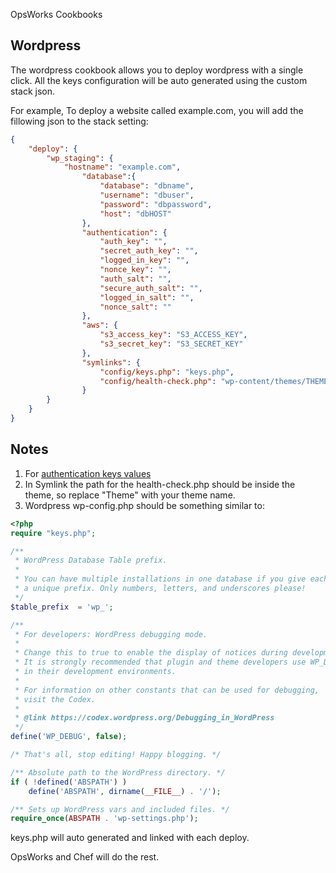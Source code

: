 OpsWorks Cookbooks

## Wordpress

The wordpress cookbook allows you to deploy wordpress with a single click. All the keys configuration will be auto generated using the custom stack json.

For example, To deploy a website called example.com, you will add the fillowing json to the stack setting:

```json
{
	"deploy": {
		"wp_staging": {
		  	"hostname": "example.com",
				"database":{
					"database": "dbname",
					"username": "dbuser",
					"password": "dbpassword",
					"host": "dbHOST"
				},
				"authentication": {
					"auth_key": "",
					"secret_auth_key": "",
					"logged_in_key": "",
					"nonce_key": "",
					"auth_salt": "",
					"secure_auth_salt": "",
					"logged_in_salt": "",
					"nonce_salt": ""
				},
				"aws": {
					"s3_access_key": "S3_ACCESS_KEY",
					"s3_secret_key": "S3_SECRET_KEY"
				},
				"symlinks": {
					"config/keys.php": "keys.php",
					"config/health-check.php": "wp-content/themes/THEME/health-check.php"
				}
		}
	}
}
```

## Notes

1. For [authentication keys values](https://api.wordpress.org/secret-key/1.1/salt/)
2. In Symlink the path for the health-check.php should be inside the theme, so replace "Theme" with your theme name.
3. Wordpress wp-config.php should be something similar to:

```php
<?php
require "keys.php";

/**
 * WordPress Database Table prefix.
 *
 * You can have multiple installations in one database if you give each
 * a unique prefix. Only numbers, letters, and underscores please!
 */
$table_prefix  = 'wp_';

/**
 * For developers: WordPress debugging mode.
 *
 * Change this to true to enable the display of notices during development.
 * It is strongly recommended that plugin and theme developers use WP_DEBUG
 * in their development environments.
 *
 * For information on other constants that can be used for debugging,
 * visit the Codex.
 *
 * @link https://codex.wordpress.org/Debugging_in_WordPress
 */
define('WP_DEBUG', false);

/* That's all, stop editing! Happy blogging. */

/** Absolute path to the WordPress directory. */
if ( !defined('ABSPATH') )
    define('ABSPATH', dirname(__FILE__) . '/');

/** Sets up WordPress vars and included files. */
require_once(ABSPATH . 'wp-settings.php');
```

keys.php will auto generated and linked with each deploy.

OpsWorks and Chef will do the rest.
